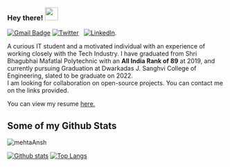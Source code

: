 ### Hey there! <img src="https://raw.githubusercontent.com/MartinHeinz/MartinHeinz/master/wave.gif" width="30px">

[![Gmail Badge](https://img.shields.io/badge/-8anshmehta@gmail.com-c14438?style=flat&logo=Gmail&logoColor=white&link=mailto:8anshmehta@gmail.com)](mailto:8anshmehta@gmail.com) 
[![Twitter][1.2]][1] &nbsp; [![LinkedIn][2.2]][2].

<!-- Icons -->

[1.2]: http://i.imgur.com/wWzX9uB.png (twitter icon without padding)
[2.2]: https://raw.githubusercontent.com/MartinHeinz/MartinHeinz/master/linkedin-3-16.png (LinkedIn icon without padding)

<!-- Links to your social media accounts -->

[1]: https://twitter.com/mehtansh
[2]: https://www.linkedin.com/in/mehtansh/
  A curious IT student and a motivated individual with an experience of working closely with the Tech Industry.
  I have graduated from Shri Bhagubhai Mafatlal Polytechnic with an <b>All India Rank of 89</b> at 2019, and currently pursuing Graduation at Dwarkadas J. Sanghvi College of Engineering, slated to be graduate on 2022.
  <br/>I am looking for collaboration on open-source projects. You can contact me on the links provided.
</p><p align='left'> You can view my resume <a href='https://drive.google.com/file/d/1jAamWwWBkQiTtiikc6iSVxyJyzrcXIwz/view?usp=sharing' target=_blank><u>here</u>.</a></p>

## Some of my Github Stats
<p align=left> <img src=https://komarev.com/ghpvc/?username=mehtaAnsh alt=mehtaAnsh /> </p>

[![Github stats](https://github-readme-stats.vercel.app/api?username=mehtaAnsh&show_icons=true&include_all_commits=true)](https://github.com/mehtaAnsh/github-readme-stats)
[![Top Langs](https://github-readme-stats.vercel.app/api/top-langs/?username=mehtaAnsh&layout=compact)](https://github.com/mehtaAnsh/github-readme-stats)
<!--
**mehtaAnsh/mehtaAnsh** is a ✨ _special_ ✨ repository because its `README.md` (this file) appears on your GitHub profile.

Here are some ideas to get you started:

- 🔭 I’m currently working on ...
- 🌱 I’m currently learning ...
- 👯 I’m looking to collaborate on ...
- 🤔 I’m looking for help with ...
- 💬 Ask me about ...
- 📫 How to reach me: ...
- 😄 Pronouns: ...
- ⚡ Fun fact: ...
-->
